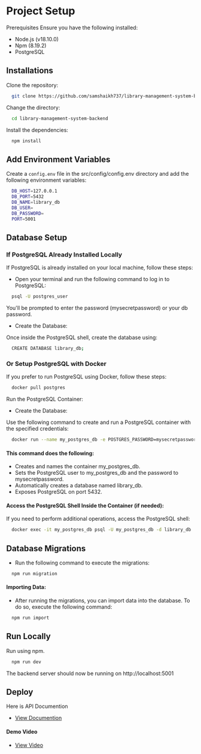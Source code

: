 
# Project Setup


Prerequisites
Ensure you have the following installed:

- Node.js (v18.10.0)
- Npm (8.19.2)
- PostgreSQL
## Installations

Clone the repository:


```bash
  git clone https://github.com/samshaikh737/library-management-system-backend
```

Change the directory:

```bash
  cd library-management-system-backend
```

Install the dependencies:

```bash
  npm install
```


## Add Environment Variables 

Create a `config.env` file in the src/config/config.env directory and add the following environment variables:

```bash
  DB_HOST=127.0.0.1
  DB_PORT=5432
  DB_NAME=library_db
  DB_USER=
  DB_PASSWORD=
  PORT=5001

```


## Database Setup

### If PostgreSQL Already Installed Locally

If PostgreSQL is already installed on your local machine, follow these steps:

- Open your terminal and run the following command to log in to PostgreSQL:

``` bash
  psql -U postgres_user
```
You'll be prompted to enter the password (mysecretpassword) or your db password.

- Create the Database:

Once inside the PostgreSQL shell, create the database using:

```bash
  CREATE DATABASE library_db;
```

### Or Setup PostgreSQL with Docker

If you prefer to run PostgreSQL using Docker, follow these steps:

``` bash
  docker pull postgres
```
Run the PostgreSQL Container:

- Create the Database:

Use the following command to create and run a PostgreSQL container with the specified credentials:

```bash
  docker run --name my_postgres_db -e POSTGRES_PASSWORD=mysecretpassword -e POSTGRES_USER=my_postgres_db -e POSTGRES_DB=library_db -p 5432:5432 -d postgres
```

#### This command does the following:

- Creates and names the container my_postgres_db.
- Sets the PostgreSQL user to my_postgres_db and the password to mysecretpassword.
- Automatically creates a database named library_db.
- Exposes PostgreSQL on port 5432.

#### Access the PostgreSQL Shell Inside the Container (if needed):

If you need to perform additional operations, access the PostgreSQL shell:

``` bash
  docker exec -it my_postgres_db psql -U my_postgres_db -d library_db
```

## Database Migrations

- Run the following command to execute the migrations:


``` bash
  npm run migration
```

#### Importing Data:
- After running the migrations, you can import data into the database. To do so, execute the following command:

``` bash
  npm run import
```



## Run Locally

Run using npm.

```bash
  npm run dev
```

The backend server should now be running on http://localhost:5001


## Deploy

Here is API Documention

 - [View Documention](https://documenter.getpostman.com/view/29024313/2sA3s6GA5Z#intro)


#### Demo Video

 - [View Video](https://www.youtube.com/watch?v=5jzyFNtQpyo)
